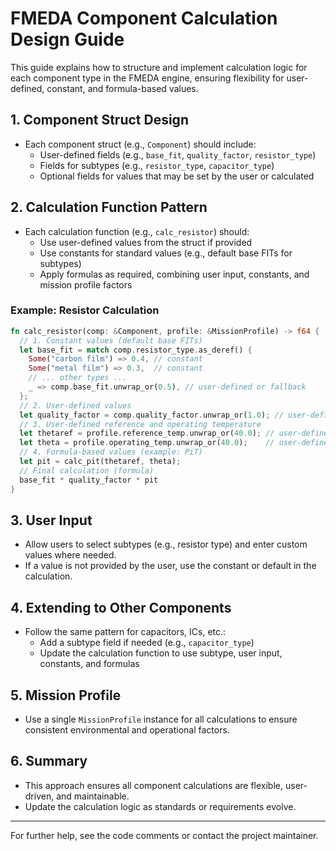 # FMEDA Component Calculation Design Guide

This guide explains how to structure and implement calculation logic for each component type in the FMEDA engine, ensuring flexibility for user-defined, constant, and formula-based values.

## 1. Component Struct Design
- Each component struct (e.g., `Component`) should include:
  - User-defined fields (e.g., `base_fit`, `quality_factor`, `resistor_type`)
  - Fields for subtypes (e.g., `resistor_type`, `capacitor_type`)
  - Optional fields for values that may be set by the user or calculated

## 2. Calculation Function Pattern
- Each calculation function (e.g., `calc_resistor`) should:
  - Use user-defined values from the struct if provided
  - Use constants for standard values (e.g., default base FITs for subtypes)
  - Apply formulas as required, combining user input, constants, and mission profile factors

### Example: Resistor Calculation
```rust
fn calc_resistor(comp: &Component, profile: &MissionProfile) -> f64 {
  // 1. Constant values (default base FITs)
  let base_fit = match comp.resistor_type.as_deref() {
    Some("carbon film") => 0.4, // constant
    Some("metal film") => 0.3,  // constant
    // ... other types ...
    _ => comp.base_fit.unwrap_or(0.5), // user-defined or fallback
  };
  // 2. User-defined values
  let quality_factor = comp.quality_factor.unwrap_or(1.0); // user-defined or default
  // 3. User-defined reference and operating temperature
  let thetaref = profile.reference_temp.unwrap_or(40.0); // user-defined reference temp
  let theta = profile.operating_temp.unwrap_or(40.0);    // user-defined operating temp
  // 4. Formula-based values (example: PiT)
  let pit = calc_pit(thetaref, theta);
  // Final calculation (formula)
  base_fit * quality_factor * pit
}
```

## 3. User Input
- Allow users to select subtypes (e.g., resistor type) and enter custom values where needed.
- If a value is not provided by the user, use the constant or default in the calculation.

## 4. Extending to Other Components
- Follow the same pattern for capacitors, ICs, etc.:
  - Add a subtype field if needed (e.g., `capacitor_type`)
  - Update the calculation function to use subtype, user input, constants, and formulas

## 5. Mission Profile
- Use a single `MissionProfile` instance for all calculations to ensure consistent environmental and operational factors.

## 6. Summary
- This approach ensures all component calculations are flexible, user-driven, and maintainable.
- Update the calculation logic as standards or requirements evolve.

---
For further help, see the code comments or contact the project maintainer.
